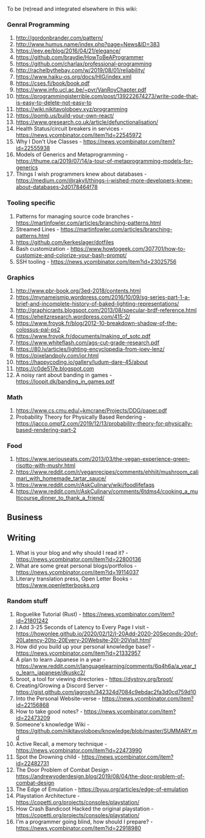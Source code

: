 To be (re)read and integrated elsewhere in this wiki:
### Genral Programming
1. http://gordonbrander.com/pattern/
1. http://www.humus.name/index.php?page=News&ID=383
1. https://eev.ee/blog/2016/04/21/elegance/
1. https://github.com/braydie/HowToBeAProgrammer
1. https://github.com/charlax/professional-programming
1. http://rachelbythebay.com/w/2019/08/01/reliability/
1. https://www.haiku-os.org/docs/HIG/index.xml
1. https://cses.fi/book/book.pdf
1. https://www.info.ucl.ac.be/~pvr/VanRoyChapter.pdf
1. https://programmingisterrible.com/post/139222674273/write-code-that-is-easy-to-delete-not-easy-to
1. https://wiki.nikitavoloboev.xyz/programming
1. https://pomb.us/build-your-own-react/
1. https://www.gresearch.co.uk/article/defunctionalisation/
1. Health Status/circuit breakers in services - https://news.ycombinator.com/item?id=22545972
1. Why I Don't Use Classes - https://news.ycombinator.com/item?id=22555938
1. Models of Generics and Metaprogramming - https://thume.ca/2019/07/14/a-tour-of-metaprogramming-models-for-generics
1. Things I wish programmers knew about databases - https://medium.com/@rakyll/things-i-wished-more-developers-knew-about-databases-2d0178464f78


### Tooling specific
1. Patterns for managing source code branches - https://martinfowler.com/articles/branching-patterns.html
1. Streamed Lines - https://martinfowler.com/articles/branching-patterns.html
1. https://github.com/kerkeslager/dotfiles
1. Bash customization - https://www.howtogeek.com/307701/how-to-customize-and-colorize-your-bash-prompt/
1. SSH tooling - https://news.ycombinator.com/item?id=23025756

### Graphics
1. http://www.pbr-book.org/3ed-2018/contents.html
1. https://mynameismjp.wordpress.com/2016/10/09/sg-series-part-1-a-brief-and-incomplete-history-of-baked-lighting-representations/
1. http://graphicrants.blogspot.com/2013/08/specular-brdf-reference.html
1. https://eheitzresearch.wordpress.com/415-2/
1. https://www.froyok.fr/blog/2012-10-breakdown-shadow-of-the-colossus-pal-ps2
1. https://www.froyok.fr/documents/making_of_sotc.pdf
1. https://www.whiteflash.com/ags-cut-grade-research.pdf
1. https://80.lv/articles/lighting-encyclopedia-from-joey-lenz/
1. https://pixelandpoly.com/ior.html
1. https://happycoding.io/gallery/ludum-dare-45/about
1. https://c0de517e.blogspot.com
1. A noisy rant about banding in games - https://loopit.dk/banding_in_games.pdf

### Math
1. https://www.cs.cmu.edu/~kmcrane/Projects/DDG/paper.pdf
1. Probability Theory for Physically Based Rendering - https://jacco.ompf2.com/2019/12/13/probability-theory-for-physically-based-rendering-part-2

### Food
1. https://www.seriouseats.com/2013/03/the-vegan-experience-green-risotto-with-mushr.html
1. https://www.reddit.com/r/veganrecipes/comments/ehhiit/mushroom_calimari_with_homemade_tartar_sauce/
1. https://www.reddit.com/r/AskCulinary/wiki/foodlifefaqs
1. https://www.reddit.com/r/AskCulinary/comments/6tdms4/cooking_a_multicourse_dinner_to_thank_a_friend/

## Business

## Writing
1. What is your blog and why should I read it? - https://news.ycombinator.com/item?id=22800136
1. What are some great personal blogs/portfolios - https://news.ycombinator.com/item?id=19114037
1. Literary translation press, Open Letter Books - https://www.openletterbooks.org

### Random stuff
1. Roguelike Tutorial (Rust) - https://news.ycombinator.com/item?id=21801242
1. I Add 3-25 Seconds of Latency to Every Page I visit - https://howonlee.github.io/2020/02/12/I-20Add-2020-20Seconds-20of-20Latency-20to-20Every-20Website-20I-20Visit.html'
1. How did you build up your personal knowledge base? - https://news.ycombinator.com/item?id=21332957
1. A plan to learn Japanese in a year - https://www.reddit.com/r/languagelearning/comments/6q4h6a/a_year_to_learn_japanese/dkuskc2/
1. broot, a tool for viewing directories - https://dystroy.org/broot/
1. Creating/Growing a Discord Server - https://gist.github.com/jagrosh/342324d7084c9ebdac2fa3d0cd759d10
1. Into the Personal Website-verse - https://news.ycombinator.com/item?id=22156868
1. How to take good notes? - https://news.ycombinator.com/item?id=22473209
1. Someone's knowledge Wiki - https://github.com/nikitavoloboev/knowledge/blob/master/SUMMARY.md
1. Active Recall, a memory technique - https://news.ycombinator.com/item?id=22473990
1. Spot the Drowning child - https://news.ycombinator.com/item?id=22482731
1. The Door Problem of Combat Design - https://andrewyoderdesign.blog/2019/08/04/the-door-problem-of-combat-design
1. The Edge of Emulation - https://byuu.org/articles/edge-of-emulation
1. Playstation Architecture - https://copetti.org/projects/consoles/playstation/
1. How Crash Bandicoot Hacked the original playstation - https://copetti.org/projects/consoles/playstation/
1. I'm a programmer going blind, how should I prepare? - https://news.ycombinator.com/item?id=22918980
